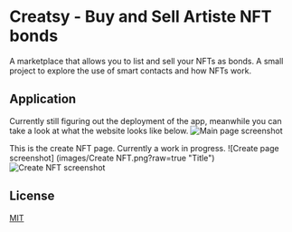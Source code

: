 # Creatsy - Buy and Sell Artiste NFT bonds

A marketplace that allows you to list and sell your NFTs as bonds. A small project to explore the use of smart contacts and how NFTs work.

## Application
Currently still figuring out the deployment of the app, meanwhile you can take a look at what the website looks like below.
![Main page screenshot](https://github.com/giovannilow/Creatsy/blob/images/Main-Page.png)

This is the create NFT page. Currently a work in progress.
![Create page screenshot] (images/Create NFT.png?raw=true "Title")
![Create NFT screenshot](https://github.com/giovannilow/Creatsy/blob/images/Create-NFT.png)

## License
[MIT](https://choosealicense.com/licenses/mit/)
